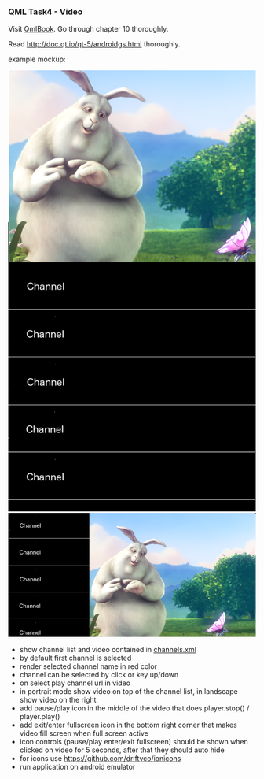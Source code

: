 ### QML Task4 - Video

Visit [QmlBook](https://qmlbook.github.io).
Go through chapter 10 thoroughly.

Read http://doc.qt.io/qt-5/androidgs.html thoroughly.

example mockup:

![portrait](mockup-small.png)
![landscape](mockup-big.png)

* show channel list and video contained in [channels.xml](channels.xml)
* by default first channel is selected
* render selected channel name in red color
* channel can be selected by click or key up/down
* on select play channel url in video
* in portrait mode show video on top of the channel list, in landscape show video on the right
* add pause/play icon in the middle of the video that does player.stop() / player.play()
* add exit/enter fullscreen icon in the bottom right corner that makes video fill screen when full
screen active
* icon controls (pause/play enter/exit fullscreen) should be shown when clicked on video for 5 seconds, after that they should auto hide
* for icons use https://github.com/driftyco/ionicons
* run application on android emulator
